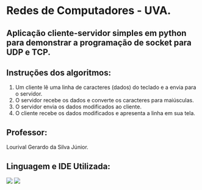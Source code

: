 # Redes de Computadores - UVA.

## Aplicação cliente-servidor simples em python para demonstrar a programação de socket para UDP e TCP.
## Instruções dos algoritmos:
1. Um cliente lê uma linha de caracteres (dados) do teclado e a envia para o servidor. 
2. O servidor recebe os dados e converte os caracteres para maiúsculas.
3. O servidor envia os dados modificados ao cliente.
4. O cliente recebe os dados modificados e apresenta a linha em sua tela.

## Professor:
Lourival Gerardo da Silva Júnior.

## Linguagem e IDE Utilizada:
<a href = "https://www.python.org/"><img src="https://img.shields.io/badge/Python-14354C?style=for-the-badge&logo=python&logoColor=white"></a>
<a href = "https://www.jetbrains.com/pt-br/pycharm/download/"><img src="https://img.shields.io/badge/pycharm-143?style=for-the-badge&logo=pycharm&logoColor=black&color=black&labelColor=green"></a>
